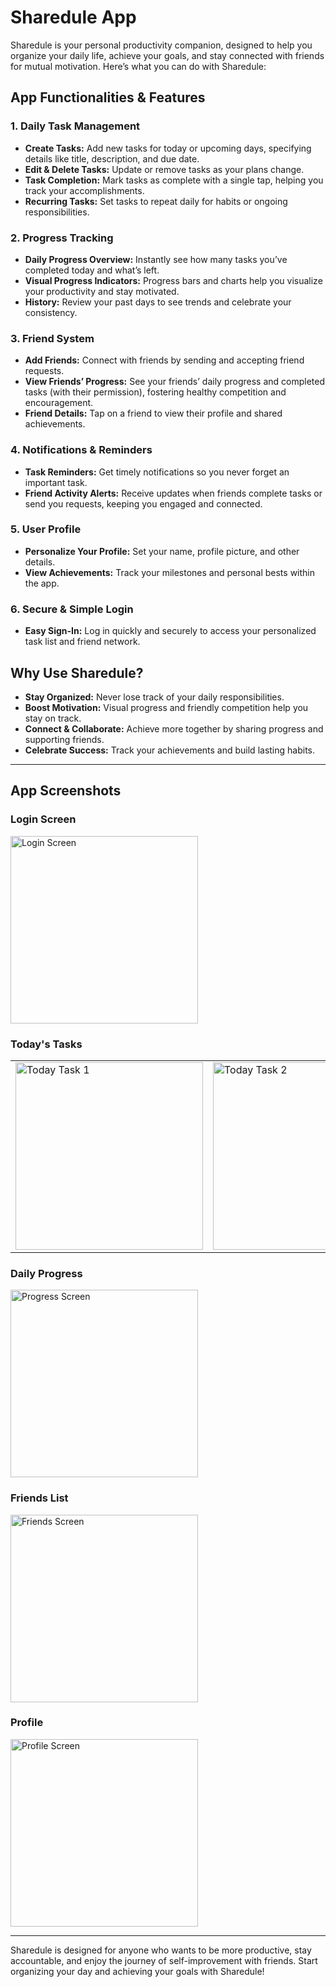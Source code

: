 # Sharedule App

Sharedule is your personal productivity companion, designed to help you organize your daily life, achieve your goals, and stay connected with friends for mutual motivation. Here’s what you can do with Sharedule:

## App Functionalities & Features

### 1. Daily Task Management
- **Create Tasks:** Add new tasks for today or upcoming days, specifying details like title, description, and due date.
- **Edit & Delete Tasks:** Update or remove tasks as your plans change.
- **Task Completion:** Mark tasks as complete with a single tap, helping you track your accomplishments.
- **Recurring Tasks:** Set tasks to repeat daily for habits or ongoing responsibilities.

### 2. Progress Tracking
- **Daily Progress Overview:** Instantly see how many tasks you’ve completed today and what’s left.
- **Visual Progress Indicators:** Progress bars and charts help you visualize your productivity and stay motivated.
- **History:** Review your past days to see trends and celebrate your consistency.

### 3. Friend System
- **Add Friends:** Connect with friends by sending and accepting friend requests.
- **View Friends’ Progress:** See your friends’ daily progress and completed tasks (with their permission), fostering healthy competition and encouragement.
- **Friend Details:** Tap on a friend to view their profile and shared achievements.

### 4. Notifications & Reminders
- **Task Reminders:** Get timely notifications so you never forget an important task.
- **Friend Activity Alerts:** Receive updates when friends complete tasks or send you requests, keeping you engaged and connected.

### 5. User Profile
- **Personalize Your Profile:** Set your name, profile picture, and other details.
- **View Achievements:** Track your milestones and personal bests within the app.

### 6. Secure & Simple Login
- **Easy Sign-In:** Log in quickly and securely to access your personalized task list and friend network.

## Why Use Sharedule?
- **Stay Organized:** Never lose track of your daily responsibilities.
- **Boost Motivation:** Visual progress and friendly competition help you stay on track.
- **Connect & Collaborate:** Achieve more together by sharing progress and supporting friends.
- **Celebrate Success:** Track your achievements and build lasting habits.

---

## App Screenshots

### Login Screen
<img src="screenshots/login_screen.png" alt="Login Screen" width="300" />

### Today's Tasks
<table><tr>
<td><img src="screenshots/today_task_1.png" alt="Today Task 1" width="300" /></td>
<td><img src="screenshots/today_task_2.png" alt="Today Task 2" width="300" /></td>
</tr></table>

### Daily Progress
<img src="screenshots/progress_screen.png" alt="Progress Screen" width="300" />

### Friends List
<img src="screenshots/friends_screen.png" alt="Friends Screen" width="300" />

### Profile
<img src="screenshots/profile_screen.png" alt="Profile Screen" width="300" />

---

Sharedule is designed for anyone who wants to be more productive, stay accountable, and enjoy the journey of self-improvement with friends. Start organizing your day and achieving your goals with Sharedule! 